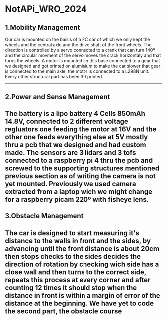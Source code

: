 # NotAPi_WRO_2024

## 1.Mobility Management
Our car is mounted on the baisis of a RC car of which we only kept the wheels and the central axle and the drive shaft of the front wheels. The direction is controlled by a servo connected to a crank that can turn 140º and the circular movment of the servo moves the crack horizontaly and that turns the wheels. A motor is mounted on this base connected to a gear that we designed and got printed on aluminium to make the car slower that gear is connected to the main axle, the motor is connected to a L298N unit. Every other structural part has been 3D printed.

------------------------------------------
## 2.Power and Sense Management
The battery is a lipo battery 4 Cells 850mAh 14.8V, connected to 2 different voltage regluators one feeding the motor at 16V and the other one feeds everything else at 5V mostly thru a pcb that we designed and had custom made.
The sensors are 3 lidars and 3 tofs connected to a raspberry pi 4 thru the pcb and screwed to the supporting structures mentioned previous section as of writing the camera is not yet mounted. Previously we used camera extracted from a laptop wich we might change for a raspberry picam 220º with fisheye lens.
-------------------------------------------------------------------
## 3.Obstacle Management
The car is designed to start measuring it's distance to the walls in front and the sides, by advancing until the front distance is about 20cm then stops checks to the sides decides the direction of rotation by checking wich side has a close wall and then turns to the correct side, repeats this process at every corner and after counting 12 times it should stop when the distance in front is within a margin of error of the distance at the beginning. We have yet to code the second part, the obstacle course
---------------------------------------------------------
